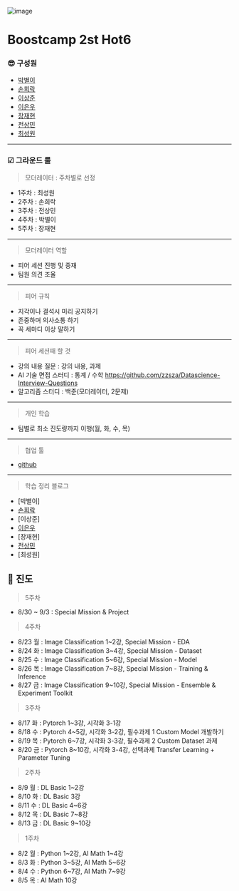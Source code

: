 ![image](https://user-images.githubusercontent.com/45033215/127945621-485abcbc-1195-4a64-8c1a-b4f11848d7ea.png)
# Boostcamp 2st Hot6

### 😎 구성원
* [박별이](https://github.com/ParkByeolYi)  
* [손희락](https://github.com/raki-1203)  
* [이상준](https://github.com/sangjun-Leee)  
* [이은우](https://github.com/newnuu)  
* [장재현](https://github.com/jaehyeon-git)  
* [전상민](https://github.com/sangmandu)
* [최성원](https://github.com/worldbrighteststar)  
------
### ☑ 그라운드 룰
> 모더레이터 : 주차별로 선정
* 1주차 : 최성원
* 2주차 : 손희락
* 3주차 : 전상민
* 4주차 : 박별이
* 5주차 : 장재현

------
> 모더레이터 역할
* 피어 세션 진행 및 중재
* 팀원 의견 조율
------
> 피어 규칙
* 지각이나 결석시 미리 공지하기
* 존중하며 의사소통 하기
* 꼭 세마디 이상 말하기
------
> 피어 세션때 할 것
* 강의 내용 질문 : 강의 내용, 과제
* AI 기술 면접 스터디 : 통계 / 수학 https://github.com/zzsza/Datascience-Interview-Questions
* 알고리즘 스터디 : 백준(모더레이터, 2문제)
------
> 개인 학습
* 팀별로 최소 진도량까지 이행(월, 화, 수, 목)
------
> 협업 툴
* [github](https://github.com/sangmandu/Boostcamp_2st_Hot6) 
------
> 학습 정리 블로그
* [박별이] 
* [손희락](https://github.com/raki-1203/boostcamp_note)  
* [이상준]
* [이은우](https://newnuleee.tistory.com/)
* [장재현]  
* [전상민](https://sangmandu.gitbook.io/til/til_ml/boostcamp-2st)
* [최성원]


## 🛴 진도
> 5주차
* 8/30 ~ 9/3 : Special Mission & Project
> 4주차 
* 8/23 월 : Image Classification 1\~2강, Special Mission - EDA
* 8/24 화 : Image Classification 3\~4강, Special Mission - Dataset
* 8/25 수 : Image Classification 5\~6강, Special Mission - Model
* 8/26 목 : Image Classification 7\~8강, Special Mission - Training & Inference
* 8/27 금 : Image Classification 9\~10강, Special Mission - Ensemble & Experiment Toolkit
> 3주차
* 8/17 화 : Pytorch 1\~3강, 시각화 3-1강
* 8/18 수 : Pytorch 4\~5강, 시각화 3-2강, 필수과제 1 Custom Model 개발하기
* 8/19 목 : Pytorch 6\~7강, 시각화 3-3강, 필수과제 2 Custom Dataset 과제
* 8/20 금 : Pytorch 8\~10강, 시각화 3-4강, 선택과제 Transfer Learning + Parameter Tuning
> 2주차
* 8/9 월 : DL Basic 1\~2강
* 8/10 화 : DL Basic 3강
* 8/11 수 : DL Basic 4\~6강
* 8/12 목 : DL Basic 7\~8강
* 8/13 금 : DL Basic 9\~10강
> 1주차
* 8/2 월 : Python 1\~2강, AI Math 1~4강
* 8/3 화 : Python 3\~5강, AI Math 5~6강
* 8/4 수 : Python 6\~7강, AI Math 7~9강
* 8/5 목 : AI Math 10강



